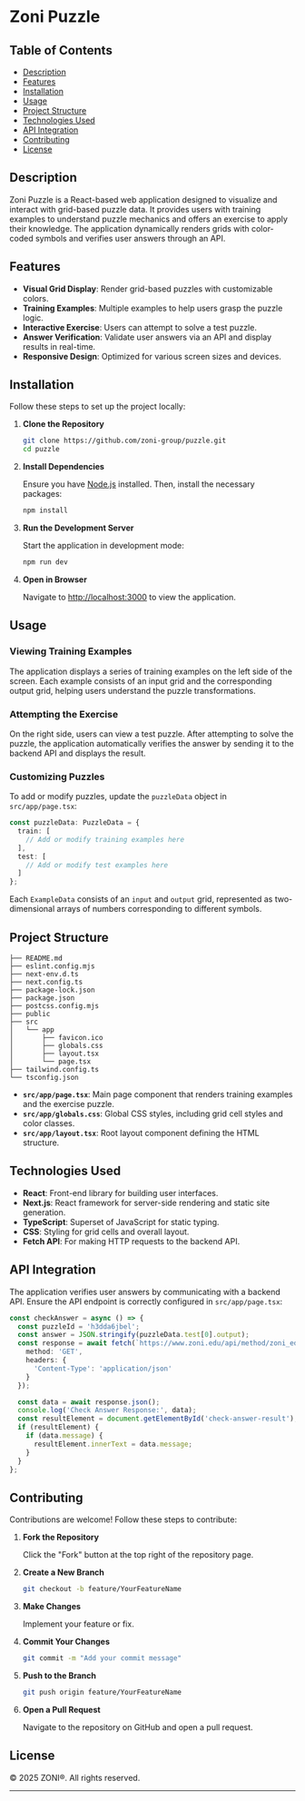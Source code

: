 # Zoni Puzzle

## Table of Contents

- [Description](#description)
- [Features](#features)
- [Installation](#installation)
- [Usage](#usage)
- [Project Structure](#project-structure)
- [Technologies Used](#technologies-used)
- [API Integration](#api-integration)
- [Contributing](#contributing)
- [License](#license)

## Description

Zoni Puzzle is a React-based web application designed to visualize and interact with grid-based puzzle data. It provides users with training examples to understand puzzle mechanics and offers an exercise to apply their knowledge. The application dynamically renders grids with color-coded symbols and verifies user answers through an API.

## Features

- **Visual Grid Display**: Render grid-based puzzles with customizable colors.
- **Training Examples**: Multiple examples to help users grasp the puzzle logic.
- **Interactive Exercise**: Users can attempt to solve a test puzzle.
- **Answer Verification**: Validate user answers via an API and display results in real-time.
- **Responsive Design**: Optimized for various screen sizes and devices.

## Installation

Follow these steps to set up the project locally:

1. **Clone the Repository**

   ```bash
   git clone https://github.com/zoni-group/puzzle.git
   cd puzzle
   ```

2. **Install Dependencies**

   Ensure you have [Node.js](https://nodejs.org/) installed. Then, install the necessary packages:

   ```bash
   npm install
   ```

3. **Run the Development Server**

   Start the application in development mode:

   ```bash
   npm run dev
   ```

4. **Open in Browser**

   Navigate to [http://localhost:3000](http://localhost:3000) to view the application.

## Usage

### Viewing Training Examples

The application displays a series of training examples on the left side of the screen. Each example consists of an input grid and the corresponding output grid, helping users understand the puzzle transformations.

### Attempting the Exercise

On the right side, users can view a test puzzle. After attempting to solve the puzzle, the application automatically verifies the answer by sending it to the backend API and displays the result.

### Customizing Puzzles

To add or modify puzzles, update the `puzzleData` object in `src/app/page.tsx`:

```typescript
const puzzleData: PuzzleData = {
  train: [
    // Add or modify training examples here
  ],
  test: [
    // Add or modify test examples here
  ]
};
```

Each `ExampleData` consists of an `input` and `output` grid, represented as two-dimensional arrays of numbers corresponding to different symbols.

## Project Structure

```
├── README.md
├── eslint.config.mjs
├── next-env.d.ts
├── next.config.ts
├── package-lock.json
├── package.json
├── postcss.config.mjs
├── public
├── src
│   └── app
│       ├── favicon.ico
│       ├── globals.css
│       ├── layout.tsx
│       └── page.tsx
├── tailwind.config.ts
└── tsconfig.json
```

- **`src/app/page.tsx`**: Main page component that renders training examples and the exercise puzzle.
- **`src/app/globals.css`**: Global CSS styles, including grid cell styles and color classes.
- **`src/app/layout.tsx`**: Root layout component defining the HTML structure.

## Technologies Used

- **React**: Front-end library for building user interfaces.
- **Next.js**: React framework for server-side rendering and static site generation.
- **TypeScript**: Superset of JavaScript for static typing.
- **CSS**: Styling for grid cells and overall layout.
- **Fetch API**: For making HTTP requests to the backend API.

## API Integration

The application verifies user answers by communicating with a backend API. Ensure the API endpoint is correctly configured in `src/app/page.tsx`:

```typescript
const checkAnswer = async () => {
  const puzzleId = 'h3dda6jbel';
  const answer = JSON.stringify(puzzleData.test[0].output);
  const response = await fetch(`https://www.zoni.edu/api/method/zoni_edu.zoni_edu.doctype.puzzle.puzzle.check_answer?puzzle_id=${puzzleId}&answer=${encodeURIComponent(answer)}`, {
    method: 'GET',
    headers: {
      'Content-Type': 'application/json'
    }
  });

  const data = await response.json();
  console.log('Check Answer Response:', data);
  const resultElement = document.getElementById('check-answer-result');
  if (resultElement) {
    if (data.message) {
      resultElement.innerText = data.message;
    }
  }
};
```

## Contributing

Contributions are welcome! Follow these steps to contribute:

1. **Fork the Repository**

   Click the "Fork" button at the top right of the repository page.

2. **Create a New Branch**

   ```bash
   git checkout -b feature/YourFeatureName
   ```

3. **Make Changes**

   Implement your feature or fix.

4. **Commit Your Changes**

   ```bash
   git commit -m "Add your commit message"
   ```

5. **Push to the Branch**

   ```bash
   git push origin feature/YourFeatureName
   ```

6. **Open a Pull Request**

   Navigate to the repository on GitHub and open a pull request.

## License

©  2025 ZONI®. All rights reserved.

---
